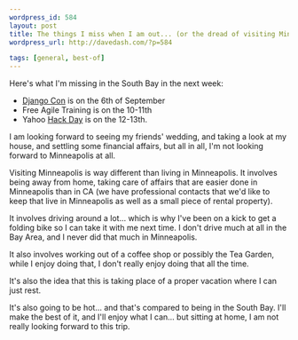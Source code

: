 ```yaml
--- 
wordpress_id: 584
layout: post
title: The things I miss when I am out... (or the dread of visiting Minnesota)
wordpress_url: http://davedash.com/?p=584

tags: [general, best-of]
---
```


Here's what I'm missing in the South Bay in the next week:

* [Django Con](http://upcoming.yahoo.com/event/921974/) is on the 6th of September
* Free Agile Training is on the 10-11th
* Yahoo [Hack Day](http://www.hackday.org/) is on the 12-13th.

I am looking forward to seeing my friends' wedding, and taking a look at my house, and settling some financial affairs, but all in all, I'm not looking forward to Minneapolis at all.

Visiting Minneapolis is way different than living in Minneapolis.  It involves being away from home, taking care of affairs that are easier done in Minneapolis than in CA (we have professional contacts that we'd like to keep that live in Minneapolis as well as a small piece of rental property).

It involves driving around a lot... which is why I've been on a kick to get a folding bike so I can take it with me next time.  I don't drive much at all in the Bay Area, and I never did that much in Minneapolis.

It also involves working out of a coffee shop or possibly the Tea Garden, while I enjoy doing that, I don't really enjoy doing that all the time.

It's also the idea that this is taking place of a proper vacation where I can just rest.

It's also going to be hot... and that's compared to being in the South Bay.  I'll make the best of it, and I'll enjoy what I can... but sitting at home, I am not really looking forward to this trip.
